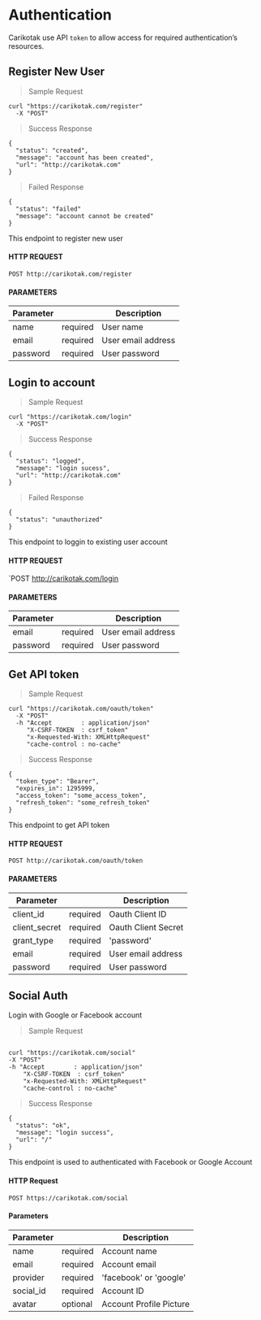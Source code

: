# Authentication

Carikotak use API `token` to allow access for required authentication’s resources.

## Register New User

> Sample Request

```shell
curl "https://carikotak.com/register"
  -X "POST"
```

> Success Response

```shell
{
  "status": "created",
  "message": "account has been created",
  "url": "http://carikotak.com"
}
```

> Failed Response

```shell
{
  "status": "failed"
  "message": "account cannot be created"
}
```

This endpoint to register new user

#### HTTP REQUEST
`POST http://carikotak.com/register`

#### PARAMETERS
Parameter |  | Description
--------- | ------- | -----------
name | required | User name
email | required | User email address
password | required | User password

## Login to account

> Sample Request

```shell
curl "https://carikotak.com/login"
  -X "POST"
```

> Success Response

```shell
{
  "status": "logged",
  "message": "login sucess",
  "url": "http://carikotak.com"
}
```

> Failed Response

```shell
{
  "status": "unauthorized"
}
```

This endpoint to loggin to existing user account

#### HTTP REQUEST
`POST http://carikotak.com/login

#### PARAMETERS
Parameter |   | Description
--------- | ------- | -----------
email | required | User email address
password | required | User password

## Get API token

> Sample Request

```shell
curl "https://carikotak.com/oauth/token"
  -X "POST"
  -h "Accept        : application/json"
     "X-CSRF-TOKEN  : csrf_token"
     "x-Requested-With: XMLHttpRequest"
     "cache-control : no-cache"
```

> Success Response

```shell
{
  "token_type": "Bearer",
  "expires_in": 1295999,
  "access_token": "some_access_token",
  "refresh_token": "some_refresh_token"
}
```

This endpoint to get API token

#### HTTP REQUEST
`POST http://carikotak.com/oauth/token`

#### PARAMETERS
Parameter |  | Description
--------- | ------- | -----------
client_id | required | Oauth Client ID
client_secret | required | Oauth Client Secret
grant_type | required | 'password'
email | required | User email address
password | required | User password

## Social Auth

Login with Google or Facebook account

> Sample Request

```shell

curl "https://carikotak.com/social"
-X "POST"
-h "Accept        : application/json"
    "X-CSRF-TOKEN  : csrf_token"
    "x-Requested-With: XMLHttpRequest"
    "cache-control : no-cache"

```

> Success Response

```shell
{
  "status": "ok",
  "message": "login success",
  "url": "/"
}
```

This endpoint is used to authenticated with Facebook or Google Account

#### HTTP Request

`POST https://carikotak.com/social`

#### Parameters

Parameter |  | Description
--------- | ------- | -----------
name  | required  | Account name
email | required  | Account email
provider  | required | 'facebook' or 'google'
social_id | required | Account ID
avatar  | optional | Account Profile Picture